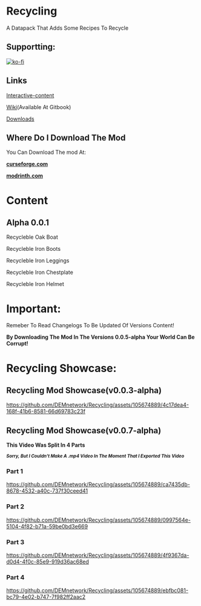 # Recycling

A Datapack That Adds Some Recipes To Recycle

## Supportting:
[![ko-fi](https://ko-fi.com/img/githubbutton_sm.svg)](https://ko-fi.com/S6S2O2QX8)

## Links

[Interactive-content](https://dem-network-corporation.github.io/Recycling/Interactive-Content/)

[Wiki](https://dem-network-corporation.gitbook.io/recycling-wiki/)(Available At Gitbook)

[Downloads](https://dem-network-corporation.github.io/Recycling/download/)

## Where Do I Download The Mod

You Can Download The mod At:

**[curseforge.com](https://www.curseforge.com/minecraft/mc-mods/recycling-mod)**

**[modrinth.com](https://modrinth.com/mod/recycling_mod)**

# Content

## Alpha 0.0.1

Recycleble Oak Boat

Recycleble Iron Boots

Recycleble Iron Leggings

Recycleble Iron Chestplate

Recycleble Iron Helmet

# Important:

Remeber To Read Changelogs To Be Updated Of Versions Content!

**By Downloading The Mod In The Versions 0.0.5-alpha Your World Can Be Corrupt!**

# Recycling Showcase:

## Recycling Mod Showcase(v0.0.3-alpha)

https://github.com/DEMnetwork/Recycling/assets/105674889/4c17dea4-168f-41b6-8581-66d69783c23f

## Recycling Mod Showcase(v0.0.7-alpha)

**This Video Was Split In 4 Parts**

***<sub>Sorry, But I Couldn't Make A .mp4 Video In The Moment That I Exported This Video </sub>***

### Part 1

https://github.com/DEMnetwork/Recycling/assets/105674889/ca7435db-8678-4532-a40c-737f30ceed41

### Part 2

https://github.com/DEMnetwork/Recycling/assets/105674889/0997564e-5104-4f82-b71a-59be0bd3e669

### Part 3

https://github.com/DEMnetwork/Recycling/assets/105674889/4f9367da-d0d4-4f0c-85e9-919d36ac68ed

### Part 4

https://github.com/DEMnetwork/Recycling/assets/105674889/ebfbc081-bc79-4e02-b747-7f982ff2aac2




